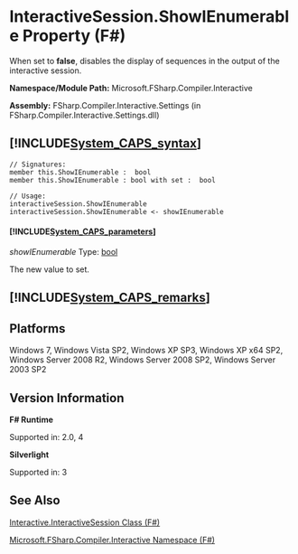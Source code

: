 # InteractiveSession.ShowIEnumerable Property (F#)

When set to **false**, disables the display of sequences in the output of the interactive session.

**Namespace/Module Path:** Microsoft.FSharp.Compiler.Interactive

**Assembly:** FSharp.Compiler.Interactive.Settings (in FSharp.Compiler.Interactive.Settings.dll)


## [!INCLUDE[System_CAPS_syntax](//System/Token/System_CAPS_syntax_md.md)]

```
// Signatures:
member this.ShowIEnumerable :  bool
member this.ShowIEnumerable : bool with set :  bool

// Usage:
interactiveSession.ShowIEnumerable
interactiveSession.ShowIEnumerable <- showIEnumerable
```

#### [!INCLUDE[System_CAPS_parameters](//System/Token/System_CAPS_parameters_md.md)]
*showIEnumerable*
Type: [bool](http://msdn.microsoft.com/en-us/library/89c0cf9c-49ce-4207-a3be-555851a67dd5)


The new value to set.




## [!INCLUDE[System_CAPS_remarks](//System/Token/System_CAPS_remarks_md.md)]

## Platforms
Windows 7, Windows Vista SP2, Windows XP SP3, Windows XP x64 SP2, Windows Server 2008 R2, Windows Server 2008 SP2, Windows Server 2003 SP2


## Version Information
**F# Runtime**

Supported in: 2.0, 4

**Silverlight**

Supported in: 3


## See Also
[Interactive.InteractiveSession Class &#40;F&#35;&#41;](Interactive.InteractiveSession+Class+28%F%2329%.md)

[Microsoft.FSharp.Compiler.Interactive Namespace &#40;F&#35;&#41;](Microsoft.FSharp.Compiler.Interactive+Namespace+28%F%2329%.md)

